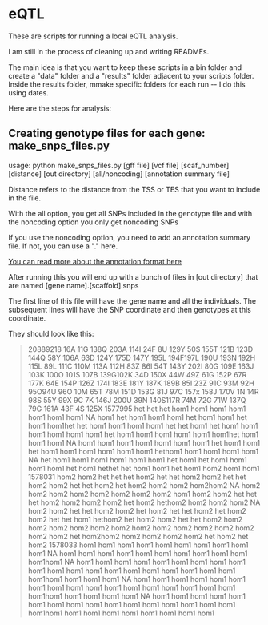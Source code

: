 # eQTL

These are scripts for running a local eQTL analysis. 

I am still in the process of cleaning up and writing READMEs.

The main idea is that you want to keep these scripts in a bin folder and create a "data" folder and a "results" folder adjacent to your scripts folder. Inside the results folder, mmake specific folders for each run -- I do this using dates.

Here are the steps for analysis:
## Creating genotype files for each gene: make_snps_files.py

usage: python make_snps_files.py [gff file] [vcf file] [scaf_number] [distance] [out directory] [all/noncoding] [annotation summary file]

Distance refers to the distance from the TSS or TES that you want to include in the file.

With the all option, you get all SNPs included in the genotype file and with the noncoding option you only get noncoding SNPs

If you use the noncoding option, you need to add an annotation summary file. If not, you can use a "." here.

[You can read more about the annotation format here](http://www.genomicconflict.com/wiki/index.php?title=Roberts_Annotations)

After running this  you will end up with a bunch of files in [out directory] that are named [gene name].[scaffold].snps 

The first line of this file will have the gene name and all the individuals. The subsequent lines will have the SNP coordinate and then genotypes at this coordinate.

They should look like this:

>20889218	16A	11G	138Q	203A	114I	24F	8U	129Y	50S	155T	121B	123D	144Q	58Y	106A	63D	124Y	175D	147Y	195L	194F197L	190U	193N	192H	115L	89L	111C	110M	113A	112H	83Z	86I	54T	143Y	202I	80G	109E	163J	103K	100O	101S	107B	139G102K	34D	150X	44W	49Z	61G	152P	67R	177K	64E	154P	126Z	174I	183E	181Y	187K	189B	85I	23Z	91C	93M	92H	95O94U	96O	10M	65T	78M	151D	153G	81J	97C	157x	158J	170V	1N	14R	98S	55Y	99X	9C	7K	146J	200U	39N	140S117R	74M	72G	71W	137Q	79G	161A	43F	4S	125X
>1577995	het	het	het	hom1	hom1	hom1	hom1	hom1	hom1	hom1	NA	hom1	het	hom1	hom1	hom1	het	hom1	hom1	het	hom1	hom1het	het	hom1	hom1	hom1	hom1	het	het	hom1	het	hom1	hom1	hom1	hom1	hom1	hom1	het	hom1	hom1	hom1	hom1	hom1	hom1het	hom1	hom1	hom1	NA	hom1	hom1	hom1	hom1	hom1	hom1	hom1	het	hom1	hom1	het	hom1	hom1	hom1	hom1	hom1	hom1	hethom1	hom1	hom1	hom1	hom1	NA	het	hom1	hom1	hom1	hom1	hom1	hom1	het	hom1	het	hom1	hom1	hom1	hom1	het	hom1	hethet	het	hom1	hom1	het	hom1	hom2	hom1	hom1
>1578031	hom2	hom2	het	het	het	hom2	het	het	hom2	hom2	het	het	hom2	hom2	het	het	hom2	het	hom2	hom2	hom2	hom2hom2	NA	hom2	hom2	hom2	hom2	hom2	hom2	hom2	hom2	hom1	hom2	hom2	het	het	het	hom2	hom2	hom2	hom2	het	hom2	hethom2	hom2	hom2	hom2	NA	hom2	hom2	het	het	hom2	hom2	het	hom2	het	het	hom2	het	hom2	hom2	het	het	hom1	hethom2	het	hom2	hom2	het	het	hom2	hom2	hom2	hom2	hom2	hom2	hom2	hom2	hom2	hom2	hom2	hom2	hom2	hom2	hom2	het	hom2hom2	hom2	hom2	hom2	hom2	het	hom2	het	hom2
>1578033	hom1	hom1	hom1	hom1	hom1	hom1	hom1	hom1	hom1	hom1	NA	hom1	hom1	hom1	hom1	hom1	hom1	hom1	hom1	hom1	hom1	hom1hom1	NA	hom1	hom1	hom1	hom1	hom1	hom1	hom1	hom1	hom1	hom1	hom1	hom1	hom1	hom1	hom1	hom1	hom1	hom1	hom1	hom1	hom1hom1	hom1	hom1	hom1	NA	hom1	hom1	hom1	hom1	hom1	hom1	hom1	hom1	hom1	hom1	hom1	hom1	hom1	hom1	hom1	hom1	hom1	hom1hom1	hom1	hom1	hom1	hom1	NA	hom1	hom1	hom1	hom1	hom1	hom1	hom1	hom1	hom1	hom1	hom1	hom1	hom1	hom1	hom1	hom1	hom1hom1	hom1	hom1	hom1	hom1	hom1	hom1	hom1	hom1



